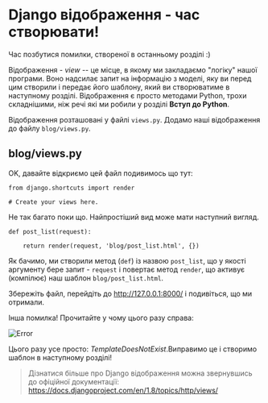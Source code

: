 # Django відображення - час створювати!

Час позбутися помилки, створеної в останньому розділі :)

Відображення - *view* -- це місце, в якому ми закладаємо "логіку" нашої програми. Воно надсилає запит на інформацію з моделі, яку ви перед цим створили і передає його шаблону, який ви створюватиме в наступному розділі. Відображення є просто методами Python, трохи складнішими, ніж речі які ми робили у розділі **Вступ до Python**.

Відображення розташовані у файлі `views.py`. Додамо наші відображення до файлу `blog/views.py`.

## blog/views.py

OK, давайте відкриємо цей файл подивимось що тут:

    from django.shortcuts import render
    
    # Create your views here.
    

Не так багато поки що. Найпростіший вид може мати наступний вигляд.

    def post_list(request):
    
        return render(request, 'blog/post_list.html', {})
    

Як бачимо, ми створили метод (`def`) із назвою `post_list`, що у якості аргументу бере запит - `request` і повертає метод `render`, що активує (компілює) наш шаблон `blog/post_list.html`.

Збережіть файл, перейдіть до http://127.0.0.1:8000/ і подивіться, що ми отримали.

Інша помилка! Прочитайте у чому цього разу справа:

![Error](images/error.png)

Цього разу усе просто: *TemplateDoesNotExist*.Виправимо це і створимо шаблон в наступному розділі!

> Дізнатися більше про Django відображення можна звернувшись до офіційної документації: https://docs.djangoproject.com/en/1.8/topics/http/views/
